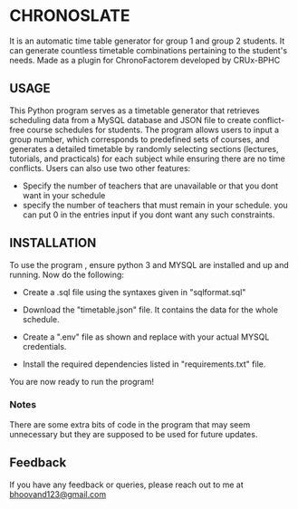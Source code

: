 
# CHRONOSLATE

It is an automatic time table generator for group 1 and group 2 students. It can generate countless timetable combinations pertaining to the student's needs.
Made as a plugin for ChronoFactorem developed by CRUx-BPHC



## USAGE

This Python program serves as a timetable generator that retrieves scheduling data from a MySQL database and JSON file to create conflict-free course schedules for students. The program allows users to input a group number, which corresponds to predefined sets of courses, and generates a detailed timetable by randomly selecting sections (lectures, tutorials, and practicals) for each subject while ensuring there are no time conflicts.
Users can also use two other features:



-  Specify the number of teachers that are unavailable or that you dont want in your schedule
-  specify the number of teachers that must remain in your schedule.
you can put 0 in the entries input if you dont want any such constraints.


## INSTALLATION

To use the program , ensure python 3 and MYSQL are installed and up and running.
Now do the following:
- Create a .sql file using the syntaxes given in "sqlformat.sql"

- Download the "timetable.json" file. It contains the data for the whole schedule.
- Create a ".env" file as shown and replace with your actual MYSQL credentials.
- Install the required dependencies listed in "requirements.txt" file.

You are now ready to run the program!

### Notes

There are some extra bits of code in the program that may seem unnecessary but they are supposed to be used for future updates.


## Feedback

If you have any feedback or queries, please reach out to me at bhoovand123@gmail.com



